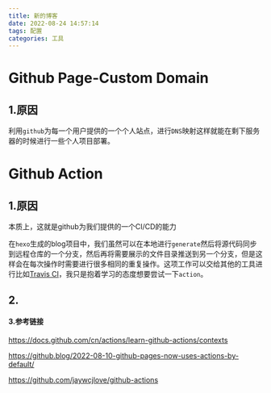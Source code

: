 ```yaml
---
title: 新的博客
date: 2022-08-24 14:57:14
tags: 配置
categories: 工具 
---
```


# Github Page-Custom Domain

## 1.原因

利用`github`为每一个用户提供的一个个人站点，进行`DNS`映射这样就能在剩下服务器的时候进行一些个人项目部署。





# Github Action

## 1.原因

本质上，这就是github为我们提供的一个CI/CD的能力

在`hexo`生成的blog项目中，我们虽然可以在本地进行`generate`然后将源代码同步到远程仓库的一个分支，然后再将需要展示的文件目录推送到另一个分支，但是这样会在每次操作时需要进行很多相同的重复操作。这项工作可以交给其他的工具进行比如[Travis CI](https://github.com/marketplace/travis-ci)，我只是抱着学习的态度想要尝试一下`action`。

## 2.



#### 3.参考链接

https://docs.github.com/cn/actions/learn-github-actions/contexts

https://github.blog/2022-08-10-github-pages-now-uses-actions-by-default/

https://github.com/jaywcjlove/github-actions
